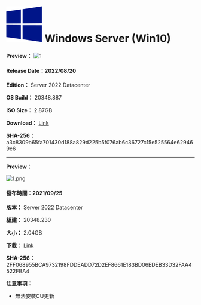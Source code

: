 # <img src="/icons/windows-server.svg"> Windows Server (Win10)

**Preview：**
![1](/preview/s2022_20348.887_220820.png)

#### Release Date：2022/08/20

**Edition：** Server 2022 Datacenter

**OS Build：** 20348.887

**ISO Size：** 2.87GB

**Download：** [Link](https://gmnfuedutw-my.sharepoint.com/:u:/g/personal/40543229_gm_nfu_edu_tw/EWkhsS8FdjxLndQvK1n9_s8BCjZimwdP903NvayxHG-4ew?e=eU5qE7)

**SHA-256：**  a3c8309b65fa701430d188a829d225b5f076ab6c36727c15e525564e629469c6

----

**Preview：**

![1.png](/preview/s2022_20348.230_210925.png)

#### 發布時間：2021/09/25

**版本：** Server 2022 Datacenter

**組建：** 20348.230

**大小：** 2.04GB

**下載：** [Link](https://gmnfuedutw-my.sharepoint.com/:u:/g/personal/40543229_gm_nfu_edu_tw/EYymTZtpc-dCjZ9fiZShUkcBPvc3IaJBZRwnUA90xtFpFw?e=3hqRsL)

**SHA-256：** 2FF068955BCA9732198FDDEADD72D2EF8661E183BD06EDEB33D32FAA4522FBA4

**注意事項：**
- 無法安裝CU更新
